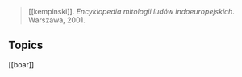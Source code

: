 > [[kempinski]]. *Encyklopedia mitologii ludów indoeuropejskich*. Warszawa, 2001.


## Topics
[[boar]]